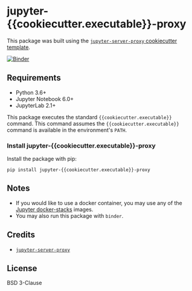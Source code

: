 # jupyter-{{cookiecutter.executable}}-proxy

This package was built using the [`jupyter-server-proxy` cookiecutter template](https://github.com/illumidesk/cookiecutter-jupyter-server-proxy).

[![Binder](https://mybinder.org/badge_logo.svg)](https://mybinder.org/v2/gh/{{cookiecutter.github_username}}/jupyter-{{cookiecutter.executable}}-proxy/main?urlpath={{cookiecutter.executable}})

## Requirements

- Python 3.6+
- Jupyter Notebook 6.0+
- JupyterLab 2.1+

This package executes the standard `{{cookiecutter.executable}}` command. This command assumes the `{{cookiecutter.executable}}` command is available in the environment's `PATH`.


### Install jupyter-{{cookiecutter.executable}}-proxy

Install the package with pip:

```
pip install jupyter-{{cookiecutter.executable}}-proxy
```

## Notes

- If you would like to use a docker container, you may use any of the [Jupyter docker-stacks](https://jupyter-docker-stacks.readthedocs.io/en/latest/) images.
- You may also run this package with `binder`.

## Credits

- [`jupyter-server-proxy`](https://github.com/jupyterhub/jupyter-server-proxy)

## License

BSD 3-Clause
